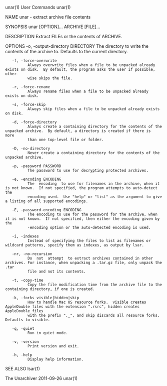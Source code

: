 unar(1)                                                            User Commands                                                           unar(1)

NAME
       unar - extract archive file contents

SYNOPSIS
       unar [OPTION]... ARCHIVE [FILE]...

DESCRIPTION
       Extract FILEs or the contents of ARCHIVE.

OPTIONS
       -o, -output-directory DIRECTORY
              The directory to write the contents of the archive to.  Defaults to the current directory.

       -f, -force-overwrite
              Always overwrite files when a file to be unpacked already exists on disk.  By default, the program asks the user if possible, other‐
              wise skips the file.

       -r, -force-rename
              Always rename files when a file to be unpacked already exists on disk.

       -s, -force-skip
              Always skip files when a file to be unpacked already exists on disk.

       -d, -force-directory
              Always create a containing directory for the contents of the unpacked archive.  By default, a directory is created if there is  more
              than one top-level file or folder.

       -D, -no-directory
              Never create a containing directory for the contents of the unpacked archive.

       -p, -password PASSWORD
              The password to use for decrypting protected archives.

       -e, -encoding ENCODING
              The  encoding  to use for filenames in the archive, when it is not known.  If not specified, the program attempts to auto-detect the
              encoding used.  Use "help" or "list" as the argument to give a listing of all supported encodings.

       -E, -password-encoding ENCODING
              The encoding to use for the password for the archive, when it is not known.  If not specified, then either the encoding given by the
              -encoding option or the auto-detected encoding is used.

       -i, -indexes
              Instead of specifying the files to list as filenames or wildcard patterns, specify them as indexes, as output by lsar.

       -nr, -no-recursion
              Do  not  attempt  to extract archives contained in other archives. For instance, when unpacking a .tar.gz file, only unpack the .tar
              file and not its contents.

       -t, -copy-time
              Copy the file modification time from the archive file to the containing directory, if one is created.

       -k, -forks visible|hidden|skip
              How to handle Mac OS resource forks.  visible creates AppleDouble files with the extension ".rsrc", hidden creates AppleDouble files
              with the prefix "._", and skip discards all resource forks.  Defaults to visible.

       -q, -quiet
              Run in quiet mode.

       -v, -version
              Print version and exit.

       -h, -help
              Display help information.

SEE ALSO
       lsar(1)

The Unarchiver                                                      2011-09-26                                                             unar(1)
